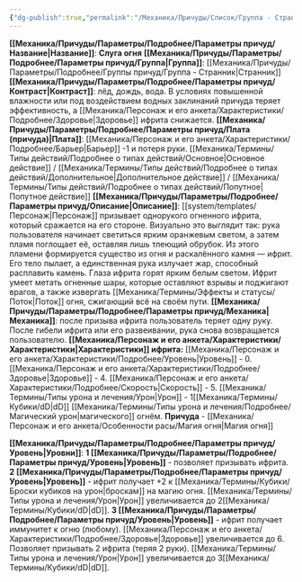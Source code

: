 ```yaml
---
{"dg-publish":true,"permalink":"/Механика/Причуды/Список/Группа - Странник/Слуга огня/","noteIcon":"","created":"2025-09-07T13:19:20.954+03:00","updated":"2025-09-04T08:06:55.513+03:00"}
---
```


**[[Механика/Причуды/Параметры/Подробнее/Параметры причуд/Название\|Название]]**: **Слуга огня**
**[[Механика/Причуды/Параметры/Подробнее/Параметры причуд/Группа\|Группа]]**: [[Механика/Причуды/Параметры/Подробнее/Группы причуд/Группа - Странник\|Странник]] 
**[[Механика/Причуды/Параметры/Подробнее/Параметры причуд/Контраст\|Контраст]]**: лёд, дождь, вода. В условиях повышенной влажности или под воздействием водных заклинаний причуда теряет эффективность, а [[Механика/Персонаж и его анкета/Характеристики/Подробнее/Здоровье\|Здоровье]] ифрита снижается.
**[[Механика/Причуды/Параметры/Подробнее/Параметры причуд/Плата (причуда)\|Плата]]**: [[Механика/Персонаж и его анкета/Характеристики/Подробнее/Барьер\|Барьер]] -1 и потеря руки. [[Механика/Термины/Типы действий/Подробнее о типах действий/Основное\|Основное действие]] / [[Механика/Термины/Типы действий/Подробнее о типах действий/Дополнительное\|Дополнительное действие]] / [[Механика/Термины/Типы действий/Подробнее о типах действий/Попутное\|Попутное действие]]
**[[Механика/Причуды/Параметры/Подробнее/Параметры причуд/Описание\|Описание]]**: [[system/templates/Персонаж\|Персонаж]] призывает однорукого огненного ифрита, который сражается на его стороне. Визуально это выглядит так: рука пользователя начинает светиться ярким оранжевым светом, а затем пламя поглощает её, оставляя лишь тлеющий обрубок. Из этого пламени формируется существо из огня и раскалённого камня — ифрит. Его тело пылает, а единственная рука излучает жар, способный расплавить камень. Глаза ифрита горят ярким белым светом. Ифрит умеет метать огненные шары, которые оставляют взрывы и поджигают врагов, а также извергать [[Механика/Термины/Эффекты и статусы/Поток\|Поток]] огня, сжигающий всё на своём пути.
**[[Механика/Причуды/Параметры/Подробнее/Параметры причуд/Механика\|Механика]]**: после призыва ифрита пользователь теряет одну руку. После гибели ифрита или его развеивании, рука снова возвращается пользователю.
**[[Механика/Персонаж и его анкета/Характеристики/Характеристики\|Характеристики]] ифрита:**
[[Механика/Персонаж и его анкета/Характеристики/Подробнее/Уровень\|Уровень]] - 0.
[[Механика/Персонаж и его анкета/Характеристики/Подробнее/Здоровье\|Здоровье]] - 4.
[[Механика/Персонаж и его анкета/Характеристики/Подробнее/Скорость\|Скорость]] - 5.
[[Механика/Термины/Типы урона и лечения/Урон\|Урон]] - 1[[Механика/Термины/Кубики/dD\|dD]] [[Механика/Термины/Типы урона и лечения/Подробнее/Магический урон\|магического]] огнём. 
**Причуда** - [[Механика/Персонаж и его анкета/Особенности расы/Магия огня\|Магия огня]]


**[[Механика/Причуды/Параметры/Подробнее/Параметры причуд/Уровень\|Уровни]]**:
**1 [[Механика/Причуды/Параметры/Подробнее/Параметры причуд/Уровень\|Уровень]]** - позволяет призывать ифрита.
**2 [[Механика/Причуды/Параметры/Подробнее/Параметры причуд/Уровень\|Уровень]]** - ифрит получает +2 к [[Механика/Термины/Кубики/Броски кубиков на урон\|броскам]] на магию огня. [[Механика/Термины/Типы урона и лечения/Урон\|Урон]] увеличивается до 2[[Механика/Термины/Кубики/dD\|dD]].
**3 [[Механика/Причуды/Параметры/Подробнее/Параметры причуд/Уровень\|Уровень]]** - ифрит получает иммунитет к огню (любому). [[Механика/Персонаж и его анкета/Характеристики/Подробнее/Здоровье\|Здоровье]] увеличивается до 6. Позволяет призывать 2 ифрита (теряя 2 руки). [[Механика/Термины/Типы урона и лечения/Урон\|Урон]] увеличивается до 3[[Механика/Термины/Кубики/dD\|dD]].